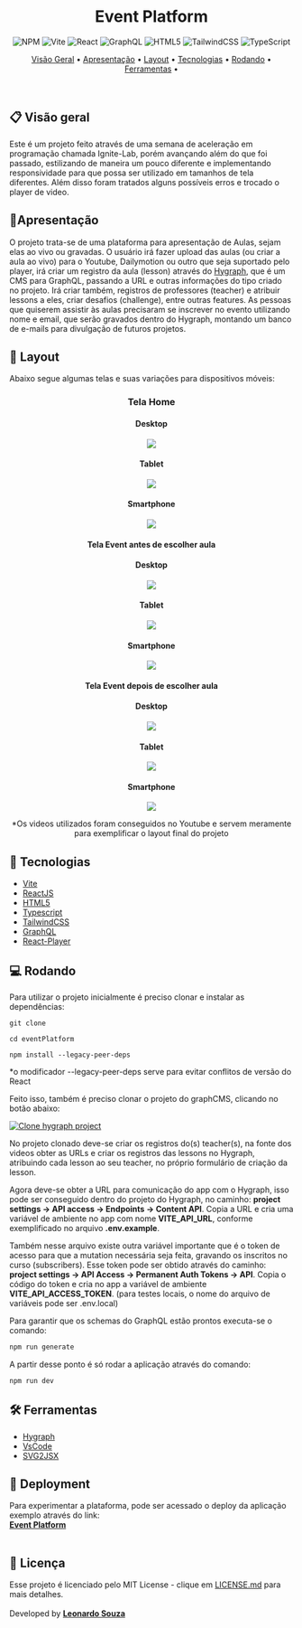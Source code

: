 <h1 align="center">Event Platform</h1>

<div align="center">

![NPM](https://img.shields.io/badge/NPM-%23000000.svg?style=for-the-badge&logo=npm&logoColor=white) ![Vite](https://img.shields.io/badge/vite-%23646CFF.svg?style=for-the-badge&logo=vite&logoColor=white) ![React](https://img.shields.io/badge/react-%2320232a.svg?style=for-the-badge&logo=react&logoColor=%2361DAFB) ![GraphQL](https://img.shields.io/badge/-GraphQL-E10098?style=for-the-badge&logo=graphql&logoColor=white)  ![HTML5](https://img.shields.io/badge/html5-%23E34F26.svg?style=for-the-badge&logo=html5&logoColor=white) ![TailwindCSS](https://img.shields.io/badge/tailwindcss-%2338B2AC.svg?style=for-the-badge&logo=tailwind-css&logoColor=white) ![TypeScript](https://img.shields.io/badge/typescript-%23007ACC.svg?style=for-the-badge&logo=typescript&logoColor=white)

</div>

<div align="center">
 <a href="#-Descriçao">Visão Geral</a> •
 <a href="#-Apresentação">Apresentação</a> •
 <a href="#-layout">Layout</a> •
 <a href="#-tecnologias">Tecnologias</a> •
 <a href="#-rodando">Rodando</a> •
 <a href="#-ferramentas">Ferramentas</a> •
</div>
<br>
<br>




## 📋 **Visão geral**

Este é um projeto feito através de uma semana de aceleração em programação chamada Ignite-Lab, porém avançando além do que foi passado, estilizando de maneira um pouco diferente e implementando responsividade para que possa ser utilizado em tamanhos de tela diferentes. Além disso foram tratados alguns possíveis erros e trocado o player de video. 

## 📝Apresentação
O projeto trata-se de uma plataforma para apresentação de Aulas, sejam elas ao vivo ou gravadas. O usuário irá fazer upload das aulas (ou criar a aula ao vivo) para o Youtube, Dailymotion ou outro que seja suportado pelo player, irá criar um registro da aula (lesson) através do <a href="https://hygraph.com/">Hygraph</a>, que é um CMS para GraphQL, passando a URL e outras informações do tipo criado no projeto. Irá criar também, registros de professores (teacher) e atribuir lessons a eles, criar desafios (challenge), entre outras features. As pessoas que quiserem assistir às aulas precisaram se inscrever no evento utilizando nome e email, que serão gravados dentro do Hygraph, montando um banco de e-mails para divulgação de futuros projetos.
<br>

## 🎨 **Layout**
Abaixo segue algumas telas e suas variações para dispositivos móveis:

<div align="center">

### **Tela Home**
#### Desktop
<img src="src\assets\home.png" >

#### Tablet
<img src="src\assets\home-tablet.png" >

#### Smartphone
<img src="src\assets\home-mobile.png" >

#### **Tela Event antes de escolher aula**
#### Desktop
<img src="src\assets\wellcome.png" >

#### Tablet
<img src="src\assets\wellcome-tablet.png" >

#### Smartphone
<img src="src\assets\wellcome-mobile.png" >

#### **Tela Event depois de escolher aula**
#### Desktop
<img src="src\assets\platform.png" >

#### Tablet
<img src="src\assets\platform-tablet.png" >

#### Smartphone
<img src="src\assets\platform-mobile.png" >

*Os videos utilizados foram conseguidos no Youtube e servem meramente para exemplificar o layout final do projeto

</div>

## 🚀 **Tecnologias**

- [Vite](https://vitejs.dev/)
- [ReactJS](https://pt-br.reactjs.org/)
- [HTML5](https://developer.mozilla.org/pt-BR/docs/Web/HTML/HTML5)
- [Typescript](https://www.typescriptlang.org/)
- [TailwindCSS](https://tailwindcss.com/)
- [GraphQL](https://graphql.org/)
- [React-Player](https://www.npmjs.com/package/react-player)

## 💻 **Rodando**
Para utilizar o projeto inicialmente é preciso clonar e instalar as dependências:

````
git clone

cd eventPlatform

npm install --legacy-peer-deps
````
*o modificador --legacy-peer-deps serve para evitar conflitos de versão do React
  
Feito isso, também é preciso clonar o projeto do graphCMS, clicando no botão abaixo:

[![Clone hygraph project](https://hygraph.com/button)](https://app.hygraph.com/clone/bf3004cf8ed046af9c109f60741a3c35?name=Event%20Platform%20-%20Leonardo%20Souza)


No projeto clonado deve-se criar os registros do(s) teacher(s), na fonte dos videos obter as URLs e criar os registros das lessons no Hygraph, atribuindo cada lesson ao seu teacher, no próprio formulário de criação da lesson.

Agora deve-se obter a URL para comunicação do app com o Hygraph, isso pode ser conseguido dentro do projeto do Hygraph, no caminho: **project settings → API access → Endpoints → Content API**. Copia a URL e cria uma variável de ambiente no app com nome **VITE_API_URL**, conforme exemplificado no arquivo **.env.example**.

Também nesse arquivo existe outra variável importante que é o token de acesso para que a mutation necessária seja feita, gravando os inscritos no curso (subscribers). Esse token pode ser obtido através do caminho: **project settings → API Access → Permanent Auth Tokens → API**. Copia o código do token e cria no app a variável de ambiente **VITE_API_ACCESS_TOKEN**. (para testes locais, o nome do arquivo de variáveis pode ser .env.local)

Para garantir que os schemas do GraphQL estão prontos executa-se o comando:

```bash
npm run generate
```

A partir desse ponto é só rodar a aplicação através do comando:

```bash
npm run dev
```
## 🛠 **Ferramentas**

- [Hygraph](https://hygraph.com/)
- [VsCode](https://code.visualstudio.com/)
- [SVG2JSX](https://svg2jsx.com/)

## 🎯 Deployment
Para experimentar a plataforma, pode ser acessado o deploy da aplicação exemplo através do link:<br>
**[Event Platform](https://event-platform-six-murex.vercel.app/)**
<br>
<br>

## 🔗 Licença

Esse projeto é licenciado pelo MIT License - clique em [LICENSE.md](https://github.com/leonardops91/EventPlatform/blob/master/LICENSE.md)
para mais detalhes.
<br>
<br>
Developed by **<a href="https://www.linkedin.com/in/leonardosouza-dev/">Leonardo Souza</a>**